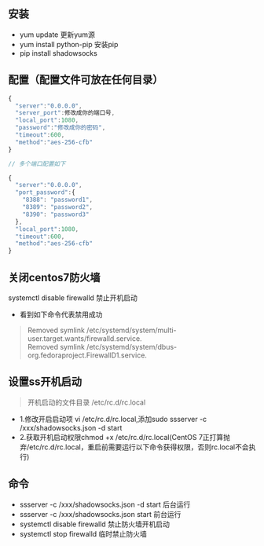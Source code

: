 ## 安装
* yum update 更新yum源
* yum install python-pip 安装pip
* pip install shadowsocks

## 配置（配置文件可放在任何目录）
```javascript
{
  "server":"0.0.0.0",
  "server_port":修改成你的端口号,
  "local_port":1080,
  "password":"修改成你的密码",
  "timeout":600,
  "method":"aes-256-cfb"
}

// 多个端口配置如下

{
  "server":"0.0.0.0",
  "port_password":{
    "8388": "password1",
    "8389": "password2",
    "8390": "password3"
  },
  "local_port":1080,
  "timeout":600,
  "method":"aes-256-cfb"
}
```

## 关闭centos7防火墙
systemctl disable firewalld 禁止开机启动
* 看到如下命令代表禁用成功
> Removed symlink /etc/systemd/system/multi-user.target.wants/firewalld.service.  
> Removed symlink /etc/systemd/system/dbus-org.fedoraproject.FirewallD1.service.  

## 设置ss开机启动
> 开机启动的文件目录 /etc/rc.d/rc.local
* 1.修改开启启动项 vi /etc/rc.d/rc.local,添加sudo ssserver -c /xxx/shadowsocks.json -d start
* 2.获取开机启动权限chmod +x /etc/rc.d/rc.local(CentOS 7正打算抛弃/etc/rc.d/rc.local，重启前需要运行以下命令获得权限，否则rc.local不会执行)

## 命令
* ssserver -c /xxx/shadowsocks.json -d start 后台运行
* ssserver -c /xxx/shadowsocks.json start 前台运行
* systemctl disable firewalld 禁止防火墙开机启动
* systemctl stop firewalld 临时禁止防火墙

